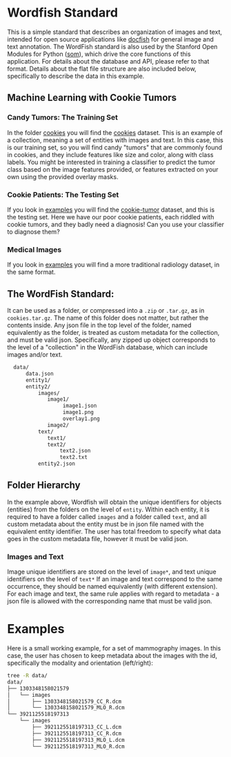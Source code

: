 # Wordfish Standard

This is a simple standard that describes an organization of images and text, intended for open source applications like [docfish](http://www.github.com/vsoch/docfish) for general image and text annotation. The WordFish standard is also used by the Stanford Open Modules for Python ([som](https://github.com/vsoch/som)), which drive the core functions of this application. For details about the database and API, please refer to that format. Details about the flat file structure are also included below, specifically to describe the data in this example.


## Machine Learning with Cookie Tumors

### Candy Tumors: The Training Set
In the folder [cookies](examples/demo1) you will find the [cookies](http://www.vanessasaur.us/wordfish-standard/examples/demo1/) dataset. This is an example of a collection, meaning a set of entities with images and text. In this case, this is our training set, so you will find candy "tumors" that are commonly found in cookies, and they include features like size and color, along with class labels. You might be interested in training a classifier to predict the tumor class based on the image features provided, or features extracted on your own using the provided overlay masks. 

### Cookie Patients: The Testing Set
If you look in [examples](examples) you will find the [cookie-tumor](http://www.vanessasaur.us/wordfish-standard/examples/demo2/) dataset, and this is the testing set. Here we have our poor cookie patients, each riddled with cookie tumors, and they badly need a diagnosis! Can you use your classifier to diagnose them?


### Medical Images
If you look in [examples](examples/demo3) you will find a more traditional radiology dataset, in the same format.


## The WordFish Standard:
It can be used as a folder, or compressed into a `.zip` or `.tar.gz`, as in `cookies.tar.gz`. The name of this folder does not matter, but rather the contents inside. Any json file in the top level of the folder, named equivalently as the folder, is treated as custom metadata for the collection, and must be valid json. Specifically, any zipped up object corresponds to the level of a "collection" in the WordFish database, which can include images and/or text. 


```bash
  data/   
      data.json
      entity1/
      entity2/
          images/
             image1/
                  image1.json
                  image1.png
                  overlay1.png
             image2/
          text/
             text1/
             text2/
                 text2.json
                 text2.txt              
          entity2.json
```

## Folder Hierarchy
In the example above, Wordfish will obtain the unique identifiers for objects (entities) from the folders on the level of `entity`. Within each entity, it is required to have a folder called `images` and a folder called `text`, and all custom metadata about the entity must be in json file named with the equivalent entity identifier. The user has total freedom to specify what data goes in the custom metadata file, however it must be valid json.


### Images and Text
Image unique identifiers are stored on the level of `image*`, and text unique identifiers on the level of `text*` If an image and text correspond to the same occurrence, they should be named equivalently (with different extension). For each image and text, the same rule applies with regard to metadata - a json file is allowed with the corresponding name that must be valid json. 


# Examples

Here is a small working example, for a set of mammography images. In this case, the user has chosen to keep metadata about the images with the id, specifically the modality and orientation (left/right):

```bash
tree -R data/
data/
├── 1303348158021579
│   └── images
│       ├── 1303348158021579_CC_R.dcm
│       └── 1303348158021579_MLO_R.dcm
└── 3921125518197313
    └── images
        ├── 3921125518197313_CC_L.dcm
        ├── 3921125518197313_CC_R.dcm
        ├── 3921125518197313_MLO_L.dcm
        └── 3921125518197313_MLO_R.dcm
```
